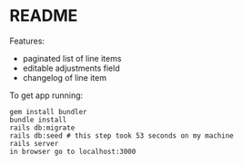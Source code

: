 # README

Features:
- paginated list of line items
- editable adjustments field
- changelog of line item

To get app running:
```
gem install bundler
bundle install
rails db:migrate
rails db:seed # this step took 53 seconds on my machine
rails server
in browser go to localhost:3000
```
